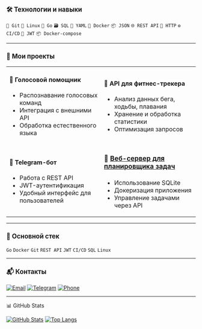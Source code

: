 <h3 style="font-size: 1.2em;">🛠 Технологии и навыки</h3>

`🔧 Git` `🐧 Linux` `🦾 Go` `🗃 SQL` `📜 YAML` `🐳 Docker` `📦 JSON` `🌐 REST API` `🔗 HTTP` `⚙️ CI/CD` `🔐 JWT` `📦 Docker-compose`

---

<h3 style="font-size: 1.2em;">🚀 Мои проекты</h3>

<table>
  <tr>
    <td width="50%">
      <h4>📌 Голосовой помощник</h4>
      <ul>
        <li>Распознавание голосовых команд</li>
        <li>Интеграция с внешними API</li>
        <li>Обработка естественного языка</li>
      </ul>
    </td>
    <td width="50%">
      <h4>📌 API для фитнес-трекера</h4>
      <ul>
        <li>Анализ данных бега, ходьбы, плавания</li>
        <li>Хранение и обработка статистики</li>
        <li>Оптимизация запросов</li>
      </ul>
    </td>
  </tr>
  <tr>
    <td width="50%">
      <h4>📌 Telegram-бот</h4>
      <ul>
        <li>Работа с REST API</li>
        <li>JWT-аутентификация</li>
        <li>Удобный интерфейс для пользователей</li>
      </ul>
    </td>
    <td width="50%">
      <h4 style="font-size: 1.1em;">📌 <a href="https://github.com/username/task-planner" target="_blank">Веб-сервер для планировщика задач</a></h4>
      <ul>
        <li>Использование SQLite</li>
        <li>Докеризация приложения</li>
        <li>Управление задачами через API</li>
      </ul>
    </td>
  </tr>
</table> 

---

<h3 style="font-size: 1.2em;">🔧 Основной стек</h3>

`Go` `Docker` `Git` `REST API` `JWT` `CI/CD` `SQL` `Linux`

---

<h3 style="font-size: 1.2em;">📬 Контакты</h3>

[![Email](https://img.shields.io/badge/-📧_alexandr@svyatkin.ru-D14836?style=flat-square&logo=gmail&logoColor=white)](mailto:alexandr@svyatkin.ru)
[![Telegram](https://img.shields.io/badge/-_@Sacred__thinker-0088CC?style=flat-square&logo=telegram&logoColor=white)](https://t.me/Sacred_thinker)
[![Phone](https://img.shields.io/badge/-📞_+79025769966-25D366?style=flat-square&logo=whatsapp&logoColor=white)](tel:+79025769966)

---

📊 GitHub Stats

[![GitHub Stats](https://github-readme-stats.vercel.app/api?username=sacred-thinker&show_icons=true)](https://github.com/anuraghazra/github-readme-stats)
[![Top Langs](https://github-readme-stats.vercel.app/api/top-langs/?username=sacred-thinker&layout=compact)](https://github.com/anuraghazra/github-readme-stats)
